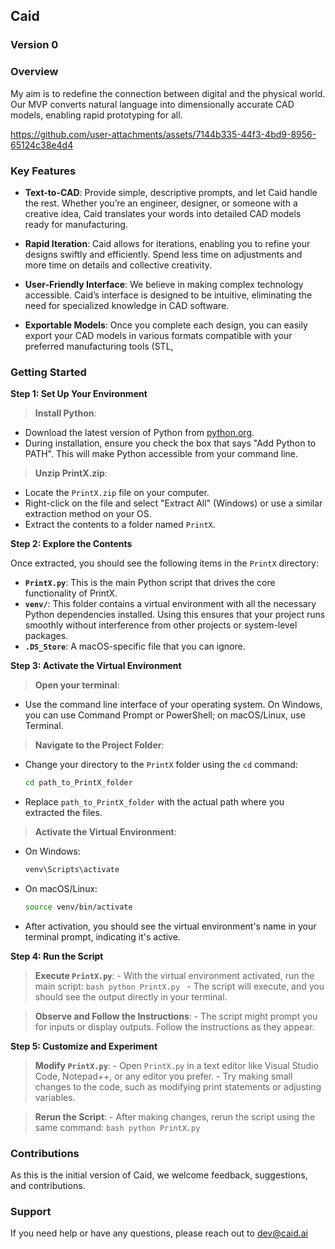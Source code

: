## Caid

### Version 0

### Overview

My aim is to redefine the connection between digital and the physical world. 
Our MVP converts natural language into dimensionally accurate CAD models, enabling rapid prototyping for all.


https://github.com/user-attachments/assets/7144b335-44f3-4bd9-8956-65124c38e4d4


### Key Features

- **Text-to-CAD**: Provide simple, descriptive prompts, and let Caid handle the rest. Whether you’re an engineer, designer, or someone with a creative idea, Caid translates your words into detailed CAD models ready for manufacturing.
  
- **Rapid Iteration**: Caid allows for iterations, enabling you to refine your designs swiftly and efficiently. Spend less time on adjustments and more time on details and collective creativity.
  
- **User-Friendly Interface**: We believe in making complex technology accessible. Caid’s interface is designed to be intuitive, eliminating the need for specialized knowledge in CAD software.
  
- **Exportable Models**: Once you complete each design, you can easily export your CAD models in various formats compatible with your preferred manufacturing tools (STL,

### Getting Started

**Step 1: Set Up Your Environment**

  > **Install Python**:
   - Download the latest version of Python from [python.org](https://www.python.org/downloads/).
   - During installation, ensure you check the box that says "Add Python to PATH". This will make Python accessible from your command line.

  > **Unzip PrintX.zip**:
   - Locate the `PrintX.zip` file on your computer.
   - Right-click on the file and select "Extract All" (Windows) or use a similar extraction method on your OS.
   - Extract the contents to a folder named `PrintX`.

**Step 2: Explore the Contents**

Once extracted, you should see the following items in the `PrintX` directory:

- **`PrintX.py`**: This is the main Python script that drives the core functionality of PrintX.
- **`venv/`**: This folder contains a virtual environment with all the necessary Python dependencies installed. Using this ensures that your project runs smoothly without interference from other projects or system-level packages.
- **`.DS_Store`**: A macOS-specific file that you can ignore.

**Step 3: Activate the Virtual Environment**

  > **Open your terminal**:
   - Use the command line interface of your operating system. On Windows, you can use Command Prompt or PowerShell; on macOS/Linux, use Terminal.

  > **Navigate to the Project Folder**:
   - Change your directory to the `PrintX` folder using the `cd` command:
     ```bash
     cd path_to_PrintX_folder
     ```
   - Replace `path_to_PrintX_folder` with the actual path where you extracted the files.

  > **Activate the Virtual Environment**:
   - On Windows:
     ```bash
     venv\Scripts\activate
     ```
   - On macOS/Linux:
     ```bash
     source venv/bin/activate
     ```
   - After activation, you should see the virtual environment's name in your terminal prompt, indicating it's active.

**Step 4: Run the Script**

  > **Execute `PrintX.py`**:
     - With the virtual environment activated, run the main script:
     ```bash
     python PrintX.py
     ```
     - The script will execute, and you should see the output directly in your terminal.

  > **Observe and Follow the Instructions**:
     - The script might prompt you for inputs or display outputs. Follow the instructions as they appear.

**Step 5: Customize and Experiment**

  > **Modify `PrintX.py`**:
     - Open `PrintX.py` in a text editor like Visual Studio Code, Notepad++, or any editor you prefer.
     - Try making small changes to the code, such as modifying print statements or adjusting variables.

  > **Rerun the Script**:
     - After making changes, rerun the script using the same command:
     ```bash
     python PrintX.py
     ```

### Contributions

As this is the initial version of Caid, we welcome feedback, suggestions, and contributions.

### Support

If you need help or have any questions, please reach out to dev@caid.ai
